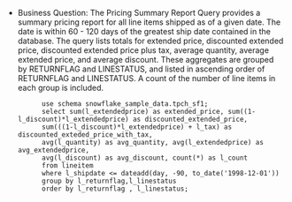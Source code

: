 - Business Question: The Pricing Summary Report
Query provides a summary pricing report for 
all line items shipped as of a given date. The
date is within 60 - 120 days of the greatest 
ship date contained in the database. The query
lists totals for extended price, discounted 
extended price, discounted extended price plus
tax, average quantity, average extended price,
and average discount. These aggregates are 
grouped by RETURNFLAG and LINESTATUS, and 
listed in ascending order of RETURNFLAG and 
LINESTATUS. A count of the number of line items
in each group is included. 

            use schema snowflake_sample_data.tpch_sf1; 
            select sum(l_extendedprice) as extended_price, sum((1-l_discount)*l_extendedprice) as discounted_extended_price, 
            sum(((1-l_discount)*l_extendedprice) + l_tax) as discounted_exteded_price_with_tax, 
            avg(l_quantity) as avg_quantity, avg(l_extendedprice) as avg_extendedprice, 
            avg(l_discount) as avg_discount, count(*) as l_count
            from lineitem 
            where l_shipdate <= dateadd(day, -90, to_date('1998-12-01'))
            group by l_returnflag,l_linestatus 
            order by l_returnflag , l_linestatus;
